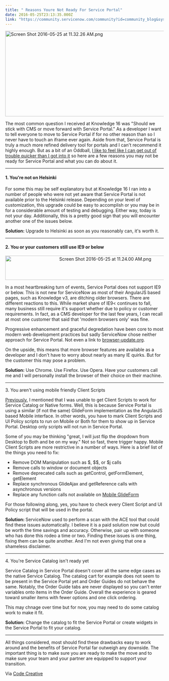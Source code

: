 ```yaml
---
title: " Reasons Youre Not Ready For Service Portal"
date: 2016-05-25T23:13:35.000Z
link: "https://community.servicenow.com/community?id=community_blog&sys_id=f95da629dbd0dbc01dcaf3231f961904"
---
```

<p><img   alt="Screen Shot 2016-05-25 at 11.32.26 AM.png" class="image-1 jive-image" src="87197046dbd89304b322f4621f96192e.iix" style="width: 620px; height: 271px; display: block; margin-left: auto; margin-right: auto;"/></p><p class="section-divider layoutSingleColumn"></p><p class="graf--p">The most common question I received at Knowledge 16 was "Should we stick with CMS or move forward with Service Portal." As a developer I want to tell everyone to move to Service Portal if for no other reason than so I never have to touch an iframe ever again. Aside from that, Service Portal is truly a much more refined delivery tool for portals and I can't recommend it highly enough. But as a bit of an Oddball, <a title="anchor markup--p-anchor" class="markup--anchor markup--p-anchor" data-href="https://www.youtube.com/watch?v=dFGFCt-oHC0" href="https://www.youtube.com/watch?v=dFGFCt-oHC0">I like to feel like I can get out of trouble quicker than I got into it</a> so here are a few reasons you may not be ready for Service Portal and what you can do about it.</p><p></p><hr class="section-divider"/><p></p><h4 class="graf--h4">1. You're not on Helsinki</h4><p></p><p class="graf--p">For some this may be self explanatory but at Knowledge 16 I ran into a number of people who were not yet aware that Service Portal is not available prior to the Helsinki release. Depending on your level of customization, this upgrade could be easy to accomplish or you may be in for a considerable amount of testing and debugging. Either way, today is not your day. Additionally, this is a pretty good sign that you will encounter another one of the issues below.</p><p class="graf--p"></p><p class="graf--p"><strong class="markup--strong markup--p-strong">Solution:</strong> Upgrade to Helsinki as soon as you reasonably can, it's worth it.</p><p></p><hr class="section-divider"/><p></p><div class="layoutSingleColumn section-inner"><h4 class="graf--h4">2. You or your customers still use IE9 or below</h4><p style="text-align: center;"><img   alt="Screen Shot 2016-05-25 at 11.24.00 AM.png" class="image-2 jive-image" src="cf66500edb189fc068c1fb651f961967.iix" style="width: 620px; height: 77px;"/></p><p class="section-divider layoutSingleColumn"></p><p class="graf--p"></p><p class="graf--p">In a most heartbreaking turn of events, Service Portal does not support IE9 or below. This is not new for ServiceNow as most of their AngularJS based pages, such as Knowledge v3, are ditching older browsers. There are different reactions to this. While market share of IE9&lt; continues to fall, many business still require it's support whether due to policy or customer requirements. In fact, as a CMS developer for the last few years, I can recall at most one customer that said that 'modern browsers only' was fine.</p><p class="graf--p"></p><p class="graf--p">Progressive enhancement and graceful degredation have been core to most modern web development practices but sadly ServiceNow chose neither approach for Service Portal. Not even a link to <a title="anchor markup--p-anchor" class="markup--anchor markup--p-anchor" data-href="https://browser-update.org/update.html" href="https://browser-update.org/update.html">browser-update.org</a>.</p><p class="graf--p"></p><p class="graf--p">On the upside, this means that more browser features are available as a developer and I don't have to worry about nearly as many IE quirks. But for the customer this may pose a problem.</p><p class="graf--p"></p><p class="graf--p"><strong class="markup--strong markup--p-strong">Solution:</strong> Use Chrome. Use Firefox. Use Opera. Have your customers call me and I will personally install the browser of their choice on their machine.</p><p class="section-divider layoutSingleColumn"></p><hr class="section-divider"/><p></p><p class="layoutSingleColumn section-inner">3. You aren't using mobile friendly Client Scripts</p><p></p><p class="graf--p"><a title="anchor markup--p-anchor" class="markup--anchor markup--p-anchor" data-href="https://blog.codecreative.io/service-portal-first-impressions-474beb3f96c1#.d6qpkjd2p" href="https://blog.codecreative.io/service-portal-first-impressions-474beb3f96c1#.d6qpkjd2p">Previously</a>, I mentioned that I was unable to get Client Scripts to work for Service Catalog or Native forms. Well, this is because Service Portal is using a similar (if not the same) GlideForm implementation as the AngularJS based Mobile interface. In other words, you have to mark Client Scripts and UI Policy scripts to run on Mobile or Both for them to show up in Service Portal. Desktop only scripts will not run in Service Portal.</p><p class="graf--p"></p><p class="graf--p">Some of you may be thinking "great, I will just flip the dropdown from Desktop to Both and be on my way." Not so fast, there trigger happy. Mobile Client Scripts are more restrictive in a number of ways. Here is a brief list of the things you need to fix:</p><p class="graf--p"></p><ul><li>Remove DOM Manipulation such as $, $$, or $j calls</li><li>Remove calls to window or document objects</li><li>Remove deprecated calls such as getControl, getFormElement, getElement</li><li>Replace synchronous GlideAjax and getReference calls with asynchronous versions</li><li>Replace any function calls not available on <a title="li-anchor markup--anchor" class="markup--li-anchor markup--anchor" data-href="http://wiki.servicenow.com/index.php?title=Mobile_Client_GlideForm_%28g_form%29_Scripting#Do_Not_Reference_Unsupported_Browser_Objects" href="http://wiki.servicenow.com/index.php?title=Mobile_Client_GlideForm_%28g_form%29_Scripting#Do_Not_Reference_Unsupported_Browser_Objects">Mobile GlideForm</a></li></ul><p class="graf--p"></p><p class="graf--p">For those following along, yes, you have to check every Client Script and UI Policy script that will be used in the portal.</p><p class="graf--p"></p><p class="graf--p"><strong class="markup--strong markup--p-strong">Solution: </strong>ServiceNow used to perform a scan with the ACE tool that could find these issues automatically. I believe it is a paid solution now but could be worth the time savings and accuracy. Otherwise, pair up with someone who has done this rodeo a time or two. Finding these issues is one thing, fixing them can be quite another. And I'm not even giving that one a shameless disclaimer.</p><p class="section-divider layoutSingleColumn"></p><hr class="section-divider"/><p></p><p class="layoutSingleColumn section-inner">4. You're Service Catalog isn't ready yet</p><p class="graf--p"></p><p class="graf--p">Service Catalog in Service Portal doesn't cover all the same edge cases as the native Service Catalog. The catalog cart for example does not seem to be present in the Service Portal yet and Order Guides do not behave the same. Notably, the Order Guide tabs are never displayed so you can't enter variables onto items in the Order Guide. Overall the experience is geared toward smaller items with fewer options and one click ordering.</p><p class="graf--p"></p><p class="graf--p">This may chnage over time but for now, you may need to do some catalog work to make it fit.</p><p class="graf--p"></p><p class="graf--p"><strong class="markup--strong markup--p-strong">Solution:</strong> Change the catalog to fit the Service Portal or create widgets in the Service Portal to fit your catalog.</p><p class="section-divider layoutSingleColumn"></p><hr class="section-divider"/><p></p><p class="layoutSingleColumn section-inner">All things considered, most should find these drawbacks easy to work around and the benefits of Service Portal far outweigh any downside. The important thing is to make sure you are ready to make the move and to make sure your team and your partner are equipped to support your transition.</p><p></p><p>Via <a title="decreative.io/" href="http://codecreative.io/">Code Creative</a></p></div>